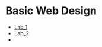 <h1>Basic Web Design</h1>

<ul>
<li><a href="https://mystellemoseley2022.github.io/web1320/">Lab_1</a></li>
<li><a hrf="Lab2/index.html" target="_blank">Lab_2</a><li>
</ul>
